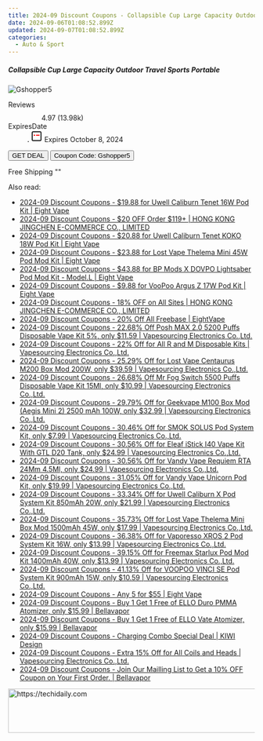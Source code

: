 ```yaml
---
title: 2024-09 Discount Coupons - Collapsible Cup Large Capacity Outdoor Travel Sports Portable | Gshopper
date: 2024-09-06T01:08:52.899Z
updated: 2024-09-07T01:08:52.899Z
categories:
  - Auto & Sport
---
```



<div class="max-w-4xl mx-auto grid grid-cols-1 lg:max-w-5xl lg:gap-x-20 lg:grid-cols-2">
  <div class="relative p-3 col-start-1 row-start-1 flex flex-col-reverse rounded-lg bg-gradient-to-t from-black/75 via-black/0 sm:bg-none sm:row-start-2 sm:p-0 lg:row-start-1">
    <h5 class="mt-1 text-lg font-semibold text-white sm:text-slate-900 md:text-2xl dark:sm:text-white">Collapsible Cup Large Capacity Outdoor Travel Sports Portable</h5>
  </div>
  
  <div class="col-start-1 col-end-3 row-start-1 grid gap-4 sm:mb-6 sm:grid-cols-4 lg:col-start-2 lg:row-span-6 lg:row-end-6 lg:mb-0 lg:gap-6">
      <img src="&quot;&quot;" onClick="javascript:window.open(decodeURIComponent('%22https%3A%2F%2Fwww.shareasale.com%2Fu.cfm%3Fd%3D1117893%26m%3D97331%26u%3D4338022%22'), '_blank');void(0);" alt="Gshopper5" class="h-60 w-full rounded-lg object-cover sm:col-span-2 sm:h-52 lg:col-span-full" loading="lazy" />
    
  </div>
  <dl class="row-start-2 mt-4 flex items-center text-xs font-medium sm:row-start-3 sm:mt-1 md:mt-2.5 lg:row-start-2">
    <dt class="sr-only">Reviews</dt>
    <dd class="flex items-center text-indigo-600 dark:text-indigo-400">
      <svg width="24" height="24" fill="none" aria-hidden="true" class="mr-1 stroke-current dark:stroke-indigo-500">
        <path d="m12 5 2 5h5l-4 4 2.103 5L12 16l-5.103 3L9 14l-4-4h5l2-5Z" stroke-width="2" stroke-linecap="round" stroke-linejoin="round" />
      </svg>
      <span>4.97 <span class="font-normal text-slate-400">(13.98k)</span></span>
    </dd>
    <dt class="sr-only">ExpiresDate</dt>
    <dd class="flex items-center">
      <svg width="2" height="2" aria-hidden="true" fill="currentColor" class="mx-3 text-slate-300">
        <circle cx="1" cy="1" r="1" />
      </svg>
      <svg width="24" height="24" viewBox="0 0 24 24" fill="none" stroke="currentColor" stroke-width="2">
        <rect x="3" y="3" width="18" height="18" rx="2" fill="#fff" />
        <path d="M6 10L18 10" stroke="red" stroke-width="2" fill="none" />
        <path d="M10 6L10 18" stroke="#fff" stroke-width="2" fill="none" />
      </svg>
      Expires October 8, 2024    </dd>
  </dl>
  <div class="col-start-1 row-start-3 mt-4 self-center sm:col-start-2 sm:row-span-2 sm:row-start-2 sm:mt-0 lg:col-start-1 lg:row-start-3 lg:row-end-4 lg:mt-6">
    <button type="button" onClick="javascript:window.open(decodeURIComponent('%22https%3A%2F%2Fwww.shareasale.com%2Fu.cfm%3Fd%3D1117893%26m%3D97331%26u%3D4338022%22'), '_blank');void(0);" class="rounded-lg bg-red-600 px-3 py-2 text-sm font-medium leading-6 text-white">GET DEAL</button>
    <button type="button" onClick="javascript:window.open(decodeURIComponent('%22https%3A%2F%2Fwww.shareasale.com%2Fu.cfm%3Fd%3D1117893%26m%3D97331%26u%3D4338022%22'), '_blank');void(0);" class="border-dashed border-2 border-indigo-600 bg-green-100 text-sm leading-6 font-medium py-2 px-3 rounded-lg">Coupon Code: Gshopper5</button>
  </div>
  <p class="col-start-1 mt-4 text-sm leading-6 sm:col-span-2 lg:col-span-1 lg:row-start-4 lg:mt-6 dark:text-slate-400">
    Free Shipping 
""  </p>
</div>
<span class="atpl-alsoreadstyle">Also read:</span>
<div><ul>
<li><a href="https://coupons.techidaily.com/coupon-1094238-share-59344-sale/"><u>2024-09 Discount Coupons - $19.88 for Uwell Caliburn Tenet 16W Pod Kit | Eight Vape</u></a></li>
<li><a href="https://coupons.techidaily.com/coupon-1094839-share-136981-sale/"><u>2024-09 Discount Coupons - $20 OFF Order $119+ | HONG KONG JINGCHEN E-COMMERCE CO., LIMITED</u></a></li>
<li><a href="https://coupons.techidaily.com/coupon-1094236-share-59344-sale/"><u>2024-09 Discount Coupons - $20.88 for Uwell Caliburn Tenet KOKO 18W Pod Kit | Eight Vape</u></a></li>
<li><a href="https://coupons.techidaily.com/coupon-1094240-share-59344-sale/"><u>2024-09 Discount Coupons - $23.88 for Lost Vape Thelema Mini 45W Pod Mod Kit | Eight Vape</u></a></li>
<li><a href="https://coupons.techidaily.com/coupon-1094241-share-59344-sale/"><u>2024-09 Discount Coupons - $43.88 for BP Mods X DOVPO Lightsaber Pod Mod Kit - Model.L | Eight Vape</u></a></li>
<li><a href="https://coupons.techidaily.com/coupon-1094242-share-59344-sale/"><u>2024-09 Discount Coupons - $9.88 for VooPoo Argus Z 17W Pod Kit | Eight Vape</u></a></li>
<li><a href="https://coupons.techidaily.com/coupon-1094835-share-136981-sale/"><u>2024-09 Discount Coupons - 18% OFF on All Sites | HONG KONG JINGCHEN E-COMMERCE CO., LIMITED</u></a></li>
<li><a href="https://coupons.techidaily.com/coupon-1094248-share-59344-sale/"><u>2024-09 Discount Coupons - 20% Off All Freebase | EightVape</u></a></li>
<li><a href="https://coupons.techidaily.com/coupon-1001823-share-90958-sale/"><u>2024-09 Discount Coupons - 22.68% Off Posh MAX 2.0 5200 Puffs Disposable Vape Kit 5%, only $11.59 | Vapesourcing Electronics Co.,Ltd.</u></a></li>
<li><a href="https://coupons.techidaily.com/coupon-1094871-share-90958-sale/"><u>2024-09 Discount Coupons - 22% Off for All R and M Disposable Kits | Vapesourcing Electronics Co.,Ltd.</u></a></li>
<li><a href="https://coupons.techidaily.com/coupon-967926-share-90958-sale/"><u>2024-09 Discount Coupons - 25.29% Off for Lost Vape Centaurus M200 Box Mod 200W, only $39.59 | Vapesourcing Electronics Co.,Ltd.</u></a></li>
<li><a href="https://coupons.techidaily.com/coupon-1000280-share-90958-sale/"><u>2024-09 Discount Coupons - 26.68% Off Mr Fog Switch 5500 Puffs Disposable Vape Kit 15Ml, only $10.99 | Vapesourcing Electronics Co.,Ltd.</u></a></li>
<li><a href="https://coupons.techidaily.com/coupon-829869-share-90958-sale/"><u>2024-09 Discount Coupons - 29.79% Off for Geekvape M100 Box Mod (Aegis Mini 2) 2500 mAh 100W, only $32.99 | Vapesourcing Electronics Co.,Ltd.</u></a></li>
<li><a href="https://coupons.techidaily.com/coupon-840655-share-90958-sale/"><u>2024-09 Discount Coupons - 30.46% Off for SMOK SOLUS Pod System Kit, only $7.99 | Vapesourcing Electronics Co.,Ltd.</u></a></li>
<li><a href="https://coupons.techidaily.com/coupon-971128-share-90958-sale/"><u>2024-09 Discount Coupons - 30.56% Off for Eleaf iStick I40 Vape Kit With GTL D20 Tank, only $24.99 | Vapesourcing Electronics Co.,Ltd.</u></a></li>
<li><a href="https://coupons.techidaily.com/coupon-983052-share-90958-sale/"><u>2024-09 Discount Coupons - 30.56% Off for Vandy Vape Requiem RTA 24Mm 4.5Ml, only $24.99 | Vapesourcing Electronics Co.,Ltd.</u></a></li>
<li><a href="https://coupons.techidaily.com/coupon-871445-share-90958-sale/"><u>2024-09 Discount Coupons - 31.05% Off for Vandy Vape Unicorn Pod Kit, only $19.99 | Vapesourcing Electronics Co.,Ltd.</u></a></li>
<li><a href="https://coupons.techidaily.com/coupon-941980-share-90958-sale/"><u>2024-09 Discount Coupons - 33.34% Off for Uwell Caliburn X Pod System Kit 850mAh 20W, only $21.99 | Vapesourcing Electronics Co.,Ltd.</u></a></li>
<li><a href="https://coupons.techidaily.com/coupon-978835-share-90958-sale/"><u>2024-09 Discount Coupons - 35.73% Off for Lost Vape Thelema Mini Box Mod 1500mAh 45W, only $17.99 | Vapesourcing Electronics Co.,Ltd.</u></a></li>
<li><a href="https://coupons.techidaily.com/coupon-829200-share-90958-sale/"><u>2024-09 Discount Coupons - 36.38% Off for Vaporesso XROS 2 Pod System Kit 16W, only $13.99 | Vapesourcing Electronics Co.,Ltd.</u></a></li>
<li><a href="https://coupons.techidaily.com/coupon-979348-share-90958-sale/"><u>2024-09 Discount Coupons - 39.15% Off for Freemax Starlux Pod Mod Kit 1400mAh 40W, only $13.99 | Vapesourcing Electronics Co.,Ltd.</u></a></li>
<li><a href="https://coupons.techidaily.com/coupon-945529-share-90958-sale/"><u>2024-09 Discount Coupons - 41.13% Off for VOOPOO VINCI SE Pod System Kit 900mAh 15W, only $10.59 | Vapesourcing Electronics Co.,Ltd.</u></a></li>
<li><a href="https://coupons.techidaily.com/coupon-1094259-share-59344-sale/"><u>2024-09 Discount Coupons - Any 5 for $55 | Eight Vape</u></a></li>
<li><a href="https://coupons.techidaily.com/coupon-1094142-share-122475-sale/"><u>2024-09 Discount Coupons - Buy 1 Get 1 Free of ELLO Duro PMMA Atomizer, only $15.99 | Bellavapor</u></a></li>
<li><a href="https://coupons.techidaily.com/coupon-1094144-share-122475-sale/"><u>2024-09 Discount Coupons - Buy 1 Get 1 Free of ELLO Vate Atomizer, only $15.99 | Bellavapor</u></a></li>
<li><a href="https://coupons.techidaily.com/coupon-1094181-share-152712-sale/"><u>2024-09 Discount Coupons - Charging Combo Special Deal | KIWI Design</u></a></li>
<li><a href="https://coupons.techidaily.com/coupon-778898-share-90958-sale/"><u>2024-09 Discount Coupons - Extra 15% Off for All Coils and Heads | Vapesourcing Electronics Co.,Ltd.</u></a></li>
<li><a href="https://coupons.techidaily.com/coupon-1097387-share-122475-sale/"><u>2024-09 Discount Coupons - Join Our Mailling List to Get a 10% OFF Coupon on Your First Order. | Bellavapor</u></a></li>
</ul></div>

<ins class="adsbygoogle"
      style="display:block"
      data-ad-client="ca-pub-7571918770474297"
      data-ad-slot="8358498916"
      data-ad-format="auto"
      data-full-width-responsive="true"></ins>
<!-- affiliate ads begin -->
<a href="https://ephamedtechinc.pxf.io/c/5597632/2120866/26400?prodsku=mars" target="_top" id="2120866">
  <img src="//a.impactradius-go.com/display-ad/26400-2120866" border="0" alt="https://techidaily.com" width="728" height="90"/>
</a>
<img height="0" width="0" src="https://ephamedtechinc.pxf.io/i/5597632/2120866/26400?prodsku=mars" style="position:absolute;visibility:hidden;" border="0" />
<!-- affiliate ads end -->